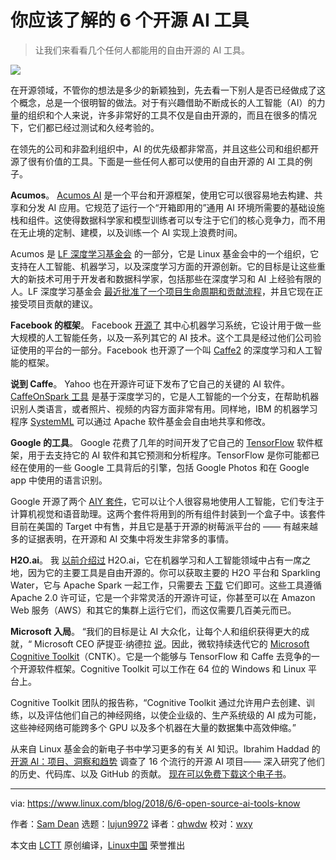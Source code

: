 你应该了解的 6 个开源 AI 工具
======

> 让我们来看看几个任何人都能用的自由开源的 AI 工具。

![](https://www.linux.com/sites/lcom/files/styles/rendered_file/public/artificial-intelligence-3382507_1920.jpg?itok=HarDnwVX)

在开源领域，不管你的想法是多少的新颖独到，先去看一下别人是否已经做成了这个概念，总是一个很明智的做法。对于有兴趣借助不断成长的人工智能（AI）的力量的组织和个人来说，许多非常好的工具不仅是自由开源的，而且在很多的情况下，它们都已经过测试和久经考验的。

在领先的公司和非盈利组织中，AI 的优先级都非常高，并且这些公司和组织都开源了很有价值的工具。下面是一些任何人都可以使用的自由开源的 AI 工具的例子。

**Acumos**。 [Acumos AI][1] 是一个平台和开源框架，使用它可以很容易地去构建、共享和分发 AI 应用。它规范了运行一个“开箱即用的”通用 AI 环境所需要的基础设施栈和组件。这使得数据科学家和模型训练者可以专注于它们的核心竞争力，而不用在无止境的定制、建模，以及训练一个 AI 实现上浪费时间。

Acumos 是 [LF 深度学习基金会][2] 的一部分，它是 Linux 基金会中的一个组织，它支持在人工智能、机器学习，以及深度学习方面的开源创新。它的目标是让这些重大的新技术可用于开发者和数据科学家，包括那些在深度学习和 AI 上经验有限的人。LF 深度学习基金会 [最近批准了一个项目生命周期和贡献流程][3]，并且它现在正接受项目贡献的建议。

**Facebook 的框架**。 Facebook  [开源了][4] 其中心机器学习系统，它设计用于做一些大规模的人工智能任务，以及一系列其它的 AI 技术。这个工具是经过他们公司验证使用的平台的一部分。Facebook 也开源了一个叫 [Caffe2][5] 的深度学习和人工智能的框架。

**说到 Caffe**。 Yahoo 也在开源许可证下发布了它自己的关键的 AI 软件。[CaffeOnSpark 工具][6] 是基于深度学习的，它是人工智能的一个分支，在帮助机器识别人类语言，或者照片、视频的内容方面非常有用。同样地，IBM 的机器学习程序 [SystemML][7] 可以通过 Apache 软件基金会自由地共享和修改。

**Google 的工具**。 Google 花费了几年的时间开发了它自己的 [TensorFlow][8] 软件框架，用于去支持它的 AI 软件和其它预测和分析程序。TensorFlow 是你可能都已经在使用的一些 Google 工具背后的引擎，包括 Google Photos 和在 Google app 中使用的语言识别。

Google 开源了两个 [AIY 套件][9]，它可以让个人很容易地使用人工智能，它们专注于计算机视觉和语音助理。这两个套件将用到的所有组件封装到一个盒子中。该套件目前在美国的 Target 中有售，并且它是基于开源的树莓派平台的 —— 有越来越多的证据表明，在开源和 AI 交集中将发生非常多的事情。

**H2O.ai**。 我 [以前介绍过][10] H2O.ai，它在机器学习和人工智能领域中占有一席之地，因为它的主要工具是自由开源的。你可以获取主要的 H2O 平台和 Sparkling Water，它与 Apache Spark 一起工作，只需要去 [下载][11] 它们即可。这些工具遵循 Apache 2.0 许可证，它是一个非常灵活的开源许可证，你甚至可以在 Amazon Web 服务（AWS）和其它的集群上运行它们，而这仅需要几百美元而已。

**Microsoft 入局**。 “我们的目标是让 AI 大众化，让每个人和组织获得更大的成就，“ Microsoft CEO 萨提亚·纳德拉 [说][12]。因此，微软持续迭代它的 [Microsoft Cognitive Toolkit][13]（CNTK）。它是一个能够与 TensorFlow 和 Caffe 去竞争的一个开源软件框架。Cognitive Toolkit 可以工作在 64 位的 Windows 和 Linux 平台上。

Cognitive Toolkit 团队的报告称，“Cognitive Toolkit 通过允许用户去创建、训练，以及评估他们自己的神经网络，以使企业级的、生产系统级的 AI 成为可能，这些神经网络可能跨多个 GPU 以及多个机器在大量的数据集中高效伸缩。” 

从来自 Linux 基金会的新电子书中学习更多的有关 AI 知识。Ibrahim Haddad 的 [开源 AI：项目、洞察和趋势][14] 调查了 16 个流行的开源 AI 项目—— 深入研究了他们的历史、代码库、以及 GitHub 的贡献。 [现在可以免费下载这个电子书][14]。

--------------------------------------------------------------------------------

via: https://www.linux.com/blog/2018/6/6-open-source-ai-tools-know

作者：[Sam Dean][a]
选题：[lujun9972](https://github.com/lujun9972)
译者：[qhwdw](https://github.com/qhwdw)
校对：[wxy](https://github.com/wxy)

本文由 [LCTT](https://github.com/LCTT/TranslateProject) 原创编译，[Linux中国](https://linux.cn/) 荣誉推出

[a]:https://www.linux.com/users/sam-dean
[1]:https://www.acumos.org/
[2]:https://www.linuxfoundation.org/projects/deep-learning/
[3]:https://www.linuxfoundation.org/blog/lf-deep-learning-foundation-announces-project-contribution-process/
[4]:https://code.facebook.com/posts/1687861518126048/facebook-to-open-source-ai-hardware-design/
[5]:https://venturebeat.com/2017/04/18/facebook-open-sources-caffe2-a-new-deep-learning-framework/
[6]:http://yahoohadoop.tumblr.com/post/139916563586/caffeonspark-open-sourced-for-distributed-deep
[7]:https://systemml.apache.org/
[8]:https://www.tensorflow.org/
[9]:https://www.techradar.com/news/google-assistant-sweetens-raspberry-pi-with-ai-voice-control
[10]:https://www.linux.com/news/sparkling-water-bridging-open-source-machine-learning-and-apache-spark
[11]:http://www.h2o.ai/download
[12]:https://blogs.msdn.microsoft.com/uk_faculty_connection/2017/02/10/microsoft-cognitive-toolkit-cntk/
[13]:https://www.microsoft.com/en-us/cognitive-toolkit/
[14]:https://www.linuxfoundation.org/publications/open-source-ai-projects-insights-and-trends/
